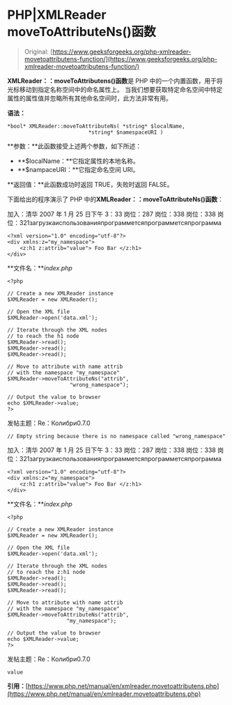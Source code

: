 # PHP|XMLReader moveToAttributeNs()函数

> Original: [https://www.geeksforgeeks.org/php-xmlreader-movetoattributens-function/](https://www.geeksforgeeks.org/php-xmlreader-movetoattributens-function/)

**XMLReader：：moveToAttributens()函数**是 PHP 中的一个内置函数，用于将光标移动到指定名称空间中的命名属性上。 当我们想要获取特定命名空间中特定属性的属性值并忽略所有其他命名空间时，此方法非常有用。

**语法：**

```
*bool* XMLReader::moveToAttributeNs( *string* $localName,
                          *string* $namespaceURI )
```

**参数：**此函数接受上述两个参数，如下所述：

*   **$localName：**它指定属性的本地名称。
*   **$nampaceURI：**它指定命名空间 URI。

**返回值：**此函数成功时返回 TRUE，失败时返回 FALSE。

下面给出的程序演示了 PHP 中的**XMLReader：：moveToAttributeNs()函数**：

加入：清华 2007 年 1 月 25 日下午 3：33 岗位：287 岗位：338 岗位：338 岗位：321загрузкаиспользованияпрограмметсяпрограмметсяпрограмма

```
<?xml version="1.0" encoding="utf-8"?>
<div xmlns:z="my_namespace">
    <z:h1 z:attrib="value"> Foo Bar </z:h1>
</div>
```

**文件名：***index.php*

```
<?php

// Create a new XMLReader instance
$XMLReader = new XMLReader();

// Open the XML file
$XMLReader->open('data.xml');

// Iterate through the XML nodes
// to reach the h1 node
$XMLReader->read();
$XMLReader->read();
$XMLReader->read();

// Move to attribute with name attrib
// with the namespace "my_namespace"
$XMLReader->moveToAttributeNs("attrib",
                    "wrong_namespace");

// Output the value to browser
echo $XMLReader->value;
?>
```

发帖主题：Re：Колибри0.7.0

```
// Empty string because there is no namespace called "wrong_namespace"
```

加入：清华 2007 年 1 月 25 日下午 3：33 岗位：287 岗位：338 岗位：338 岗位：321загрузкаиспользованияпрограмметсяпрограмметсяпрограмма

```
<?xml version="1.0" encoding="utf-8"?>
<div xmlns:z="my_namespace">
    <z:h1 z:attrib="value"> Foo Bar </z:h1>
</div>
```

**文件名：***index.php*

```
<?php

// Create a new XMLReader instance
$XMLReader = new XMLReader();

// Open the XML file
$XMLReader->open('data.xml');

// Iterate through the XML nodes
// to reach the z:h1 node
$XMLReader->read();
$XMLReader->read();
$XMLReader->read();

// Move to attribute with name attrib
// with the namespace "my_namespace"
$XMLReader->moveToAttributeNs("attrib",
                   "my_namespace");

// Output the value to browser
echo $XMLReader->value;
?>
```

发帖主题：Re：Колибри0.7.0

```
value
```

**引用：**[https://www.php.net/manual/en/xmlreader.movetoattributens.php](https://www.php.net/manual/en/xmlreader.movetoattributens.php)